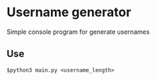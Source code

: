 # Username generator

Simple console program for generate usernames

## Use

`$python3 main.py <username_length>`

